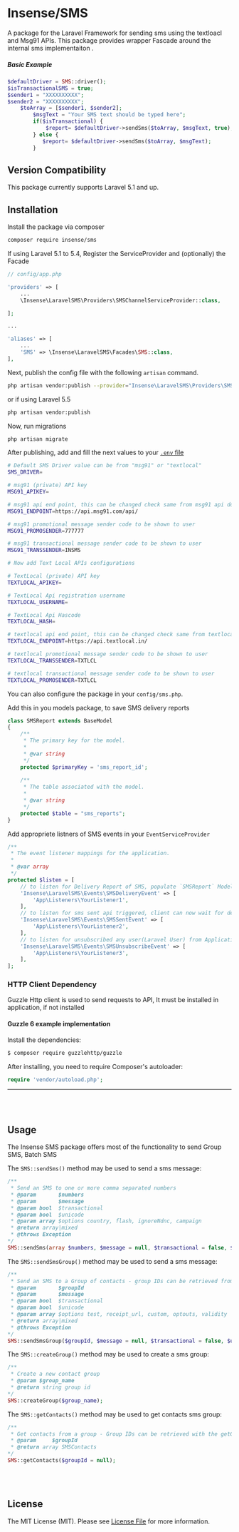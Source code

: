 # Insense/SMS

A package for the Laravel Framework for sending sms using the textloacl and Msg91 APIs.
This package provides wrapper Fascade around the internal sms implementaiton .

##### Basic Example

```php
$defaultDriver = SMS::driver();
$isTransactionalSMS = true;
$sender1 = "XXXXXXXXXX";
$sender2 = "XXXXXXXXXX";
    $toArray = [$sender1, $sender2];
        $msgText = "Your SMS text should be typed here";
        if($isTransactional) {
            $report= $defaultDriver->sendSms($toArray, $msgText, true); 
        } else {
           $report= $defaultDriver->sendSms($toArray, $msgText); 
        }
```

## Version Compatibility

This package currently supports Laravel 5.1 and up.

## Installation

Install the package via composer

```bash
composer require insense/sms
```

If using Laravel 5.1 to 5.4, Register the ServiceProvider and (optionally) the Facade

```php
// config/app.php

'providers' => [
    ...
    \Insense\LaravelSMS\Providers\SMSChannelServiceProvider::class,

];

...

'aliases' => [
	...
    'SMS' => \Insense\LaravelSMS\Facades\SMS::class,
],
```

Next, publish the config file with the following `artisan` command.<br />

```bash
php artisan vendor:publish --provider="Insense\LaravelSMS\Providers\SMSChannelServiceProvider" --tag="config"
```

or if using Laravel 5.5 <br />

```bash
php artisan vendor:publish
```
Now, run migrations 

```bash
php artisan migrate
```

After publishing, add and fill the next values to your [`.env` file](https://laravel.com/docs/configuration#environment-configuration)

```bash
# Default SMS Driver value can be from "msg91" or "textlocal"
SMS_DRIVER=

# msg91 (private) API key
MSG91_APIKEY=

# msg91 api end point, this can be changed check same from msg91 api doc
MSG91_ENDPOINT=https://api.msg91.com/api/

# msg91 promotional message sender code to be shown to user
MSG91_PROMOSENDER=777777

# msg91 transactional message sender code to be shown to user
MSG91_TRANSSENDER=INSMS

# Now add Text Local APIs configurations

# TextLocal (private) API key
TEXTLOCAL_APIKEY=

# TextLocal Api registration username
TEXTLOCAL_USERNAME=

# TextLocal Api Hascode 
TEXTLOCAL_HASH=

# textlocal api end point, this can be changed check same from textlocal api doc
TEXTLOCAL_ENDPOINT=https://api.textlocal.in/

# textlocal promotional message sender code to be shown to user
TEXTLOCAL_TRANSSENDER=TXTLCL

# textlocal transactional message sender code to be shown to user
TEXTLOCAL_PROMOSENDER=TXTLCL
```

You can also configure the package in your `config/sms.php`.

Add this in you models package, to save SMS delivery reports

```php
class SMSReport extends BaseModel
{
	/**
     * The primary key for the model.
     *
     * @var string
     */
    protected $primaryKey = 'sms_report_id';
	
	/**
     * The table associated with the model.
     *
     * @var string
     */
    protected $table = "sms_reports";
}
```
Add appropriete listners of SMS events in your `EventServiceProvider` 

```php
/**
 * The event listener mappings for the application.
 *
 * @var array
 */
protected $listen = [
    // to listen for Delivery Report of SMS, populate `SMSReport` Model
    'Insense\LaravelSMS\Events\SMSDeliveryEvent' => [
        'App\Listeners\YourListener1',
    ],
    // to listen for sms sent api triggered, client can now wait for delivery report
    'Insense\LaravelSMS\Events\SMSSentEvent' => [
        'App\Listeners\YourListener2',
    ],
    // to listen for unsubscribed any user(Laravel User) from Application, As his/her no is not valid
    'Insense\LaravelSMS\Events\SMSUnsubscribeEvent' => [
        'App\Listeners\YourListener3',
    ],
];
```



### HTTP Client Dependency
Guzzle Http client is used to send requests to API, It must be installed in application, if not installed 

#### Guzzle 6 example implementation

Install the dependencies:

```bash
$ composer require guzzlehttp/guzzle
```

After installing, you need to require Composer's autoloader:

```php
require 'vendor/autoload.php';
```
---

<br /><br />

## Usage

The Insense SMS package offers most of the functionality to send Group SMS, Batch SMS

The `SMS::sendSms()` method may be used to send a sms message:

```php
/**
 * Send an SMS to one or more comma separated numbers
 * @param       $numbers
 * @param       $message
 * @param bool  $transactional
 * @param bool  $unicode
 * @param array $options country, flash, ignoreNdnc, campaign
 * @return array|mixed
 * @throws Exception
*/
SMS::sendSms(array $numbers, $message = null, $transactional = false, $unicode = false, Carbon $scheduleTime = null, array $options = []);
```

The `SMS::sendSmsGroup()` method may be used to send a sms message:

```php
/**
 * Send an SMS to a Group of contacts - group IDs can be retrieved from getGroups()
 * @param       $groupId
 * @param       $message
 * @param bool  $transactional
 * @param bool  $unicode
 * @param array $options test, receipt_url, custom, optouts, validity
 * @return array|mixed
 * @throws Exception
*/
SMS::sendSmsGroup($groupId, $message = null, $transactional = false, $unicode = false, Carbon $scheduleTime = null, array $options = []);
```

The `SMS::createGroup()` method may be used to create a sms group:

```php
/**
 * Create a new contact group
 * @param $group_name
 * @return string group id
*/
SMS::createGroup($group_name);
```
The `SMS::getContacts()` method may be used to get contacts sms group:

```php
/**
 * Get contacts from a group - Group IDs can be retrieved with the getGroups() function
 * @param     $groupId
 * @return array SMSContacts
*/
SMS::getContacts($groupId = null);
```
<br>
<br/>

## License

The MIT License (MIT). Please see [License File](LICENSE.md) for more information.
